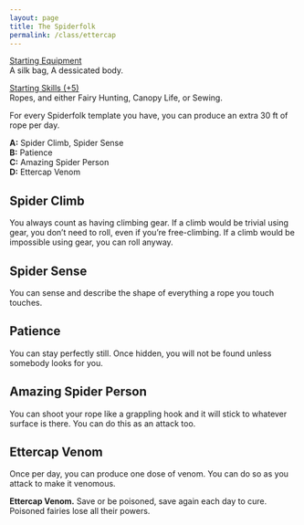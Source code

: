 ```yaml
---
layout: page
title: The Spiderfolk
permalink: /class/ettercap
---
```


<ins>Starting Equipment</ins><br>
A silk bag, A dessicated body.

<ins>Starting Skills (+5)</ins><br>
Ropes, and either Fairy Hunting, Canopy Life, or Sewing. 

For every Spiderfolk template you have, you can produce an extra 30 ft of rope per day.

**A:** Spider Climb, Spider Sense<br>
**B:** Patience<br>
**C:** Amazing Spider Person<br>
**D:** Ettercap Venom<br>

## Spider Climb
You always count as having climbing gear. If a climb would be trivial using gear, you don’t need to roll, even if you’re free-climbing. If a climb would be impossible using gear, you can roll anyway.

## Spider Sense
You can sense and describe the shape of everything a rope you touch touches.

## Patience
You can stay perfectly still. Once hidden, you will not be found unless somebody looks for you.

## Amazing Spider Person
You can shoot your rope like a grappling hook and it will stick to whatever surface is there. You can do this as an attack too.

## Ettercap Venom
Once per day, you can produce one dose of venom. You can do so as you attack to make it venomous.

<span class="alchemy">**Ettercap Venom.** Save or be poisoned, save again each day to cure. Poisoned fairies lose all their powers.  </span>

